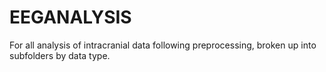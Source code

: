 # EEGANALYSIS
For all analysis of intracranial data following preprocessing, broken up into subfolders by data type. 



